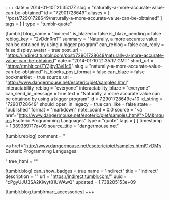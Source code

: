 +++
date = 2014-01-10T21:35:17Z
slug = "naturally-a-more-accurate-value-can-be-obtained"
id = "72901728649"
aliases = [ "/post/72901728649/naturally-a-more-accurate-value-can-be-obtained" ]
tags = [ ]
type = "tumblr-quote"

[tumblr]
blog_name = "indirect"
is_blazed = false
is_blaze_pending = false
reblog_key = "2vDdnRmT"
summary = "Naturally, a more accurate value can be obtained by using a bigger program"
can_reblog = false
can_reply = false
display_avatar = true
post_url = "https://indirect.tumblr.com/post/72901728649/naturally-a-more-accurate-value-can-be-obtained"
date = "2014-01-10 21:35:17 GMT"
short_url = "https://tmblr.co/ZY3jby13vI1c9"
slug = "naturally-a-more-accurate-value-can-be-obtained"
is_blocks_post_format = false
can_blaze = false
bookmarklet = true
source_url = "http://www.dangermouse.net/esoteric/piet/samples.html"
interactability_reblog = "everyone"
interactability_blaze = "everyone"
can_send_in_message = true
text = "Naturally, a more accurate value can be obtained by using a bigger program"
id = 7.2901728649e+10
id_string = "72901728649"
should_open_in_legacy = true
can_like = false
state = "published"
format = "markdown"
note_count = 0.0
source = "<a href=\"http://www.dangermouse.net/esoteric/piet/samples.html\">DM&rsquo;s Esoteric Programming Languages</a>"
type = "quote"
tags = [ ]
timestamp = 1.389389717e+09
source_title = "dangermouse.net"

[tumblr.reblog]
comment = "<p><a href=\"http://www.dangermouse.net/esoteric/piet/samples.html\">DM’s Esoteric Programming Languages</a></p>"
tree_html = ""

[tumblr.blog]
can_show_badges = true
name = "indirect"
title = "indirect"
description = ""
url = "https://indirect.tumblr.com/"
uuid = "t:PgyUJU3SA2Klwyt81UWAwQ"
updated = 1.738205153e+09

[tumblr.blog.tumblrmart_accessories]
+++

